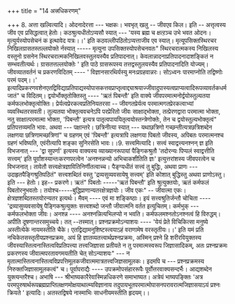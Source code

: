 +++
title = "14 अत्त्रधिकरणम्"

+++
8. अत्ता खल्वित्यादि। ओदनादेरत्ता --- भक्षकः। भवभृत् खलु -- जीवएव किल। इति -- अत्तृत्वस्य जीव एव प्रसिद्धत्वात् हेतोः। कठश्रुत्यधीतोऽप्यसौ स्यात् --- 'यस्य ब्रह्म च क्षत्ऱञ्च उभे भवत ओदनः। मृत्युर्यस्योपसेचनं क इत्थावेद यत्रः।।' इति कठवल्लीपठितोऽप्यत्ताजीव एव स्यात्। मृत्यूपसिक्तस्थिरचर निखिलग्रासतस्तल्लयोक्ते र्नस्यात् ----- मृत्युना उपसिक्तस्योपसेचनवतः" स्थिरचरात्मकस्य निखिलस्य वस्तुनो ग्रसनेन स्थिरचरात्मकनिखिलवस्तुलयस्यैव प्रतिपादनात्। केवलान्नादनाप्रतिपादनादाशङ्कितं न सम्भवतीत्यर्थः। ग्रासतत्तल्लयोक्तेः ' इति पाठे ग्रासरूपस्य तत्तद्वस्तुलयस्यैव प्रतिपादनादिति योज्यम्। जीवव्यातवर्तनं च प्रकरणविदितम् ---- ' विज्ञानसारथिर्यस्यु मनःप्रग्रहवान्नरः। सोऽध्वनः पारमाप्नोति तद्विष्णोः परमं पदम्।।' इत्यादिप्रकरणवशेनएतद्विविद्याप्रतिपाद्यस्योपासकत्तवप्राप्तृत्वाद्द्याश्रयाज्जीवादुपास्यत्वप्राप्यत्वादिरूपव्यावर्तकधर्मजातं" च विदितम्। द्वयोर्भोक्तृतोक्तिस्तु ---- 'ऋतं पिबन्तौ' इति वाक्ये जीवपरमात्मनोर्द्वयोस्तुल्यतया कर्मफलभोक्तृत्वोक्तिः। प्रेर्यत्वप्रेरकत्वप्रतिनियतरसा -- जीवगतप्रेर्यत्व परमात्मगतप्रेरकत्वाभ्यां व्यवस्थितरसवती। तुल्यतया भोक्तृत्ववचनेऽपि परप्रेरितो जीवः साक्षाद्भोक्ता, तत्प्रेरणद्वारा परमात्मा भोक्ता, नतु साक्षात्परमात्मा भोक्ता, 'पिबन्तौ' इत्यत्र पातृत्वपाययितृत्वयोस्तन्त्रेणोक्तेः, तेन च द्वयोस्तुल्यभोक्तृत्वं" प्रतिपत्तव्यमति भावः. अथवा --- पक्षान्तरे। छत्रिनीत्या स्यात् --- यथाछत्रिणो गच्छन्तीत्यत्रछत्रिशब्देन लक्षणया छत्रिणामच्छत्रिणां" च ग्रहणम् एवं 'पिबन्तौ' इत्यत्रापि लक्षणया पिबतो जीवस्य, अपिबतः परमात्मनश्च ग्रहणं भविष्यति, एवंरीत्यापि शङ्का सुनिरसेति भावः।।9. सत्त्वमित्यादि। सत्त्वं स्वाद्वत्त्यनश्नन् ज्ञ इति विभजनात् --- 'द्वा सुपर्णा' इत्यस्य वाक्यस्य व्याख्यानरूपायां पैङ्गिकश्रुतौ 'तदोरन्यः पिप्पलं स्वाद्वत्तीति सत्त्वम्' इति पूर्वांशस्यान्तःकरणपरत्वेन 'अनश्नन्नन्यो अभिचाकशीतिति ज्ञः' इत्युत्तरांशस्य जीवपरत्वेन च विभजनात्। तावेतौ सत्त्वक्षेत्रज्ञावितिनिर्णीतत्वाच्च। पैङ्ग्यधीतं सत्त्वं तु बुद्धिः, अथवा प्राणः --- उदाहृतपैङ्गिश्रुतिपठितं" सत्त्वशब्दितं वस्तु 'द्रव्यसुव्यवसायेषु सत्त्वम्' इति कोशात् बुद्धिस्तु अथवा प्राणोऽस्तु। इति --- हेतोः। इह-- प्रकरणे। ऋतं" पिबतोः -----'ऋतं पिबन्तौ' इति श्रुत्युक्तयोः, ऋतं कर्मफलं पिबतोरनुभवतोः। तयोश्च-----बुद्धिप्राणान्यतरक्षेत्रज्ञयोः। जीव एकः" -- जीवात्मा एकः। क्षेत्रज्ञशब्दितस्तयोरन्यतर इत्यर्थः। मैवम् ---- एवं मा शङ्किष्ठाः। इयं सत्त्वश्रुतिर्जन्तौ चोचिता ----'द्रव्यासुव्यवसायेषु पैङ्गिकश्रुत्युक्तः सत्त्वशब्दो जन्तौ जीवात्मनि वर्तत इत्युचितम्। कर्मभुक् --- कर्मफलभोक्ता जीवः। अनश्न्न ---- अनश्नन्नित्यभिलप्यो न भवति। कर्मफलमश्नतोऽनश्नत्वं हि विरुद्धम्। अपीति दूषणान्तरसमुच्चये। तत् --तस्मात्। प्रश्नप्रक्रमोऽन्याशयः ---- 'येयं प्रेते विचिकित्सा मनुष्ये अस्तीत्येके नायमस्तीति चैके। एतद्विद्यामनुशिष्टस्त्वयाऽहं वराणामेष वरस्तृतीयः।।' इति यमं प्रति नचिकेतसस्तृतीयप्रश्नप्रक्रमः, अयं हि ज्ञातव्यतत्त्वार्थप्रश्नप्रक्रमः, अस्मिन् प्रश्ने हि शरीरवियुक्तस्य जीवस्यास्तित्वनास्तित्वविप्रतिपत्त्या तत्त्वजिज्ञासा प्रतीयते न तु परमात्मस्वरूप जिज्ञासादिकम्, अतः प्रश्नप्रक्रमः प्रकरणस्य जीवात्मपरतावगमयतीति चेत् सोऽन्याशयः" --- न मृतात्मास्तित्वनास्तित्वविप्रपत्तिमूलकजीवात्ममात्रतत्त्वजिज्ञसामूलकः। इदमपि च --- प्रश्नप्रक्रमस्य निरुक्तजिज्ञासामूलकत्वं" च। पूर्वापराद्यैः ---- उपक्रमोपसंहाररूपैः पूर्वोत्तरवाक्यसन्दर्भैः। आद्यशब्देन युक्त्यन्तरैश्च। अभाषि --- श्रीभाष्यकारैरेवास्मिन्नधिकरणे समाभाष्यत। अत्रेयं भाष्यपङ्क्तिः 'अत्र परमपुरुषार्थरूपब्रह्मप्राप्तिलक्षणमोक्षयाथात्म्यविज्ञानाय तदुपायभूतपरमात्मोपासनपरावरात्मजिज्ञासयाऽयं प्रश्नः क्रियते ' इत्यादिः। अतस्तद्विषये नास्माभिः साधनीयमस्तीति हृदयम्।।